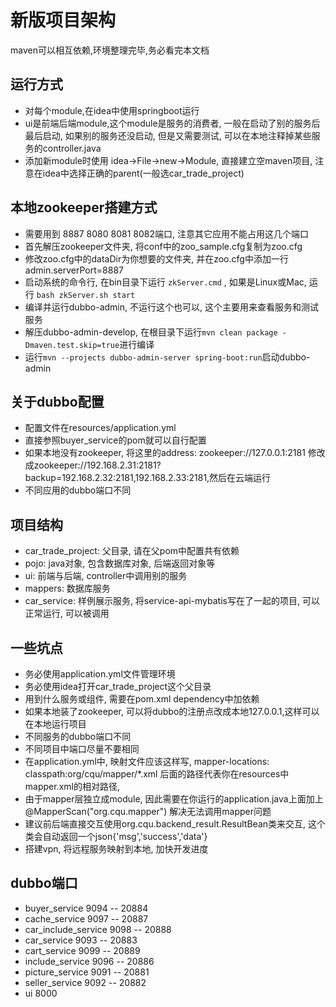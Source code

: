 # 新版项目架构

maven可以相互依赖,环境整理完毕,务必看完本文档

## 运行方式
- 对每个module,在idea中使用springboot运行  
- ui是前端后端module,这个module是服务的消费者, 一般在启动了别的服务后最后启动, 如果别的服务还没启动, 但是又需要测试, 可以在本地注释掉某些服务的controller.java
- 添加新module时使用 idea->File->new->Module, 直接建立空maven项目, 注意在idea中选择正确的parent(一般选car_trade_project)

## 本地zookeeper搭建方式
- 需要用到 8887 8080 8081 8082端口, 注意其它应用不能占用这几个端口
- 首先解压zookeeper文件夹, 将conf中的zoo_sample.cfg复制为zoo.cfg
- 修改zoo.cfg中的dataDir为你想要的文件夹, 并在zoo.cfg中添加一行admin.serverPort=8887
- 启动系统的命令行, 在bin目录下运行 `zkServer.cmd` , 如果是Linux或Mac, 运行 `bash zkServer.sh start`
- 编译并运行dubbo-admin, 不运行这个也可以, 这个主要用来查看服务和测试服务
- 解压dubbo-admin-develop, 在根目录下运行`mvn clean package -Dmaven.test.skip=true`进行编译
- 运行`mvn --projects dubbo-admin-server spring-boot:run`启动dubbo-admin

## 关于dubbo配置
- 配置文件在resources/application.yml
- 直接参照buyer_service的pom就可以自行配置
- 如果本地没有zookeeper, 将这里的address: zookeeper://127.0.0.1:2181 修改成zookeeper://192.168.2.31:2181?backup=192.168.2.32:2181,192.168.2.33:2181,然后在云端运行
- 不同应用的dubbo端口不同

## 项目结构
- car_trade_project: 父目录, 请在父pom中配置共有依赖
- pojo: java对象, 包含数据库对象, 后端返回对象等
- ui: 前端与后端, controller中调用别的服务
- mappers: 数据库服务
- car_service: 样例展示服务, 将service-api-mybatis写在了一起的项目, 可以正常运行, 可以被调用

## 一些坑点
- 务必使用application.yml文件管理环境
- 务必使用idea打开car_trade_project这个父目录
- 用到什么服务或组件, 需要在pom.xml dependency中加依赖
- 如果本地装了zookeeper, 可以将dubbo的注册点改成本地127.0.0.1,这样可以在本地运行项目
- 不同服务的dubbo端口不同
- 不同项目中端口尽量不要相同
- 在application.yml中, 映射文件应该这样写, mapper-locations: classpath:org/cqu/mapper/*.xml 后面的路径代表你在resources中mapper.xml的相对路径, 
- 由于mapper层独立成module, 因此需要在你运行的application.java上面加上@MapperScan("org.cqu.mapper") 解决无法调用mapper问题
- 建议前后端直接交互使用org.cqu.backend_result.ResultBean类来交互, 这个类会自动返回一个json{'msg','success','data'}
- 搭建vpn, 将远程服务映射到本地, 加快开发进度

## dubbo端口
- buyer_service 9094 -- 20884
- cache_service 9097 -- 20887
- car_include_service 9098 -- 20888
- car_service 9093 -- 20883
- cart_service 9099 -- 20889
- include_service 9096 -- 20886
- picture_service 9091 -- 20881
- seller_service 9092 -- 20882
- ui 8000
